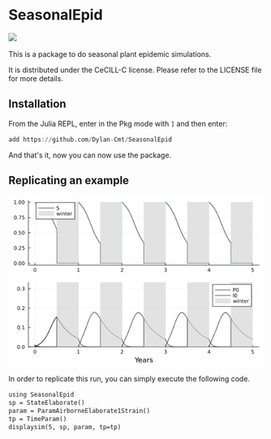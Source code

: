 # SeasonalEpid

[![](https://img.shields.io/badge/docs-dev-blue.svg)](https://Dylan-Cmt.github.io/SeasonalEpid/dev/)

This is a package to do seasonal plant epidemic simulations.

It is distributed under the CeCILL-C license. Please refer to the LICENSE file for more details.

## Installation

From the Julia REPL, enter in the Pkg mode with ``` ] ``` and then enter: 

```jl
add https://github.com/Dylan-Cmt/SeasonalEpid
```

And that's it, now you can now use the package.

## Replicating an example

![image](docs/src/img/elab1str.png)

In order to replicate this run, you can simply execute the following code.

```
using SeasonalEpid
sp = StateElaborate()
param = ParamAirborneElaborate1Strain()
tp = TimeParam()
displaysim(5, sp, param, tp=tp)
```
